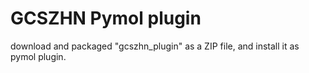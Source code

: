 # GCSZHN Pymol plugin

download and packaged "gcszhn_plugin" as a ZIP file, and install it as pymol plugin.